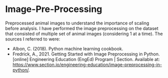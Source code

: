 # Image-Pre-Processing
Preprocessed animal images to understand the importance of scaling before analysis. 
I have performed the image preprocessing on the dataset that consisted of multiple set of animal images (considering 1 at a time).
The sources I referred to were: 
* Albon, C. (2018). Python machine learning cookbook.
* Fredrick, A., 2021. Getting Started with Image Preprocessing in Python. [online] Engineering Education (EngEd) Program | Section. Available at: <https://www.section.io/engineering-education/image-preprocessing-in-python/>. 
